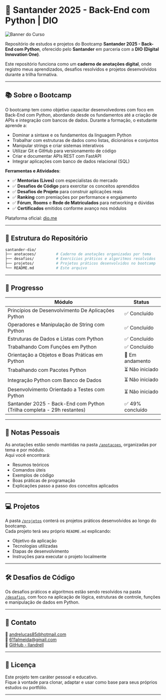 # 🚀 Santander 2025 - Back-End com Python | DIO

![Banner do Curso](https://assets.dio.me/Ypa0a_wYeZqQ_cKqtU1uiwbYknySjeGRUmwnQ8gVHqg/f:webp/h:120/q:80/L3RyYWNrcy9iZjZjOWIwYS0wY2FjLTRkMjYtYTIzNy00NWVmODlkZDgwYjIucG5n)

Repositório de estudos e projetos do Bootcamp **Santander 2025 - Back-End com Python**, oferecido pelo **Santander** em parceria com a **DIO (Digital Innovation One)**.

Este repositório funciona como um **caderno de anotações digital**, onde registro meus aprendizados, desafios resolvidos e projetos desenvolvidos durante a trilha formativa.

---

## 📚 Sobre o Bootcamp

O bootcamp tem como objetivo capacitar desenvolvedores com foco em Back-End com Python, abordando desde os fundamentos até a criação de APIs e integração com bancos de dados. Durante a formação, o estudante aprende a:

- Dominar a sintaxe e os fundamentos da linguagem Python
- Trabalhar com estruturas de dados como listas, dicionários e conjuntos
- Manipular strings e criar sistemas interativos
- Utilizar Git e GitHub para versionamento de código
- Criar e documentar APIs REST com FastAPI
- Integrar aplicações com banco de dados relacional (SQL)

**Ferramentas e Atividades**:

- ✅ **Mentorias (Lives)** com especialistas do mercado
- ✅ **Desafios de Código** para exercitar os conceitos aprendidos
- ✅ **Desafios de Projeto** para construir aplicações reais
- ✅ **Ranking** com premiações por performance e engajamento
- ✅ **Fórum**, **Rooms** e **Rede de Matriculados** para networking e dúvidas
- ✅ **Certificados** emitidos conforme avanço nos módulos

Plataforma oficial: [dio.me](https://www.dio.me)

---

## 📁 Estrutura do Repositório

```bash
santander-dio/
├── anotacoes/         # Caderno de anotações organizadas por tema
├── desafios/          # Exercícios práticos e algoritmos resolvidos
├── projetos/          # Projetos práticos desenvolvidos no bootcamp
└── README.md          # Este arquivo
```

---

## 📒 Progresso

| Módulo                                                                  | Status           |
|-------------------------------------------------------------------------|------------------|
| Princípios de Desenvolvimento De Aplicações Python                      | ✅ Concluído     |
| Operadores e Manipulação de String com Python                           | ✅ Concluído     |
| Estruturas de Dados e Listas com Python                                 | ✅ Concluído     |
| Trabalhando Com Funções em Python                                       | ✅ Concluído     |
| Orientação a Objetos e Boas Práticas em Python                          | 🔁 Em andamento  |
| Trabalhando com Pacotes Python                                          | ⏳ Não iniciado  |
| Integração Python com Banco de Dados                                    | ⏳ Não iniciado  |
| Desenvolvimento Orientado a Testes com Python                           | ⏳ Não iniciado  |
| Santander 2025 - Back-End com Python (Trilha completa - 29h restantes)  | ✅ 49% concluído |

---

## 🧠 Notas Pessoais

As anotações estão sendo mantidas na pasta [`/anotacoes`](./anotacoes), organizadas por tema e por módulo.  
Aqui você encontrará:

- Resumos teóricos
- Comandos úteis
- Exemplos de código
- Boas práticas de programação
- Explicações passo a passo dos conceitos aplicados

---

## 💻 Projetos

A pasta [`/projetos`](./projetos) conterá os projetos práticos desenvolvidos ao longo do bootcamp.  
Cada projeto terá seu próprio `README.md` explicando:

- Objetivo da aplicação
- Tecnologias utilizadas
- Etapas de desenvolvimento
- Instruções para executar o projeto localmente

---

## 🛠️ Desafios de Código

Os desafios práticos e algoritmos estão sendo resolvidos na pasta [`/desafios`](./desafios), com foco na aplicação de lógica, estruturas de controle, funções e manipulação de dados em Python.

---

## 📌 Contato

📧 andrelucas85@hotmail.com  
📧 611almeida@gmail.com  
🔗 [GitHub - llandrell](https://github.com/llandrell)

---

## 📎 Licença

Este projeto tem caráter pessoal e educativo.  
Fique à vontade para clonar, adaptar e usar como base para seus próprios estudos ou portfólio.

---
